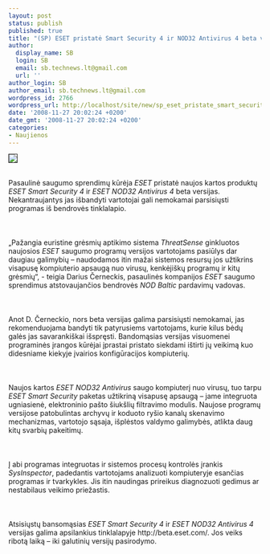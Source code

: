 ```yaml
---
layout: post
status: publish
published: true
title: "(SP) ESET pristatė Smart Security 4 ir NOD32 Antivirus 4 beta versijas"
author:
  display_name: SB
  login: SB
  email: sb.technews.lt@gmail.com
  url: ''
author_login: SB
author_email: sb.technews.lt@gmail.com
wordpress_id: 2766
wordpress_url: http://localhost/site/new/sp_eset_pristate_smart_security_4_ir_nod32_antivirus_4_beta_versijas/
date: '2008-11-27 20:02:24 +0200'
date_gmt: '2008-11-27 20:02:24 +0200'
categories:
- Naujienos
---
```

<div class="imgright"><img src="http://tbn0.google.com/images?q=tbn:6RoICmp2hSQPQM:http://c1p1.files.wordpress.com/2008/07/eset-logo.jpg" border="1"></div>
<p><br>Pasaulinė saugumo sprendimų kūrėja <i>ESET</i> pristatė naujos kartos produktų <i>ESET Smart Security 4</i> ir <i>ESET NOD32 Antivirus 4</i> beta versijas. Nekantraujantys jas išbandyti vartotojai gali nemokamai parsisiųsti programas iš bendrovės tinklalapio.<br />
<br><br />
<br>„Pažangia euristine grėsmių aptikimo sistema <i>ThreatSense</i> ginkluotos naujosios <i>ESET</i> saugumo programų versijos vartotojams pasiūlys dar daugiau galimybių – naudodamos itin mažai sistemos resursų jos užtikrins visapusę kompiuterio apsaugą nuo virusų, kenkėjiškų programų ir kitų grėsmių“, - teigia Darius Černeckis, pasaulinės kompanijos <i>ESET</i> saugumo sprendimus atstovaujančios bendrovės <i>NOD Baltic</i> pardavimų vadovas.<br />
<br><br />
<br>Anot D. Černeckio, nors beta versijas galima parsisiųsti nemokamai, jas rekomenduojama bandyti tik patyrusiems vartotojams, kurie kilus bėdų galės jas savarankiškai išspręsti. Bandomąsias versijas visuomenei programinės įrangos kūrėjai įprastai pristato siekdami ištirti jų veikimą kuo didesniame kiekyje įvairios konfigūracijos kompiuterių.<br />
<br><br />
<br>Naujos kartos <i>ESET NOD32 Antivirus</i> saugo kompiuterį nuo virusų, tuo tarpu <i>ESET Smart Security</i> paketas užtikriną visapusę apsaugą – jame integruota ugniasienė, elektroninio pašto šiukšlių filtravimo modulis. Naujose programų versijose patobulintas archyvų ir koduoto ryšio kanalų skenavimo mechanizmas, vartotojo sąsaja, išplėstos valdymo galimybės, atlikta daug kitų svarbių pakeitimų.<br />
<br><br />
<br>Į abi programas integruotas ir sistemos procesų kontrolės įrankis <i>SysInspector</i>, padedantis vartotojams analizuoti kompiuteryje esančias programas ir tvarkykles. Jis itin naudingas prireikus diagnozuoti gedimus ar nestabilaus veikimo priežastis.<br />
<br><br />
<br>Atsisiųstų bansomąsias <i>ESET Smart Security 4</i> ir <i>ESET NOD32 Antivirus 4</i> versijas galima apsilankius tinklalapyje http://beta.eset.com/. Jos veiks ribotą laiką – iki galutinių versijų pasirodymo.<br />
<br><br />
<br><br />
<br></p>
